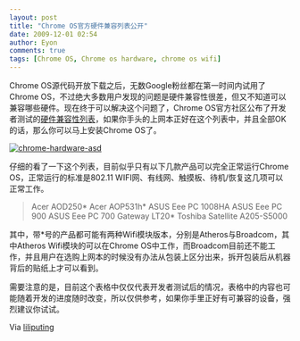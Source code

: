 ```yaml
---
layout: post
title: "Chrome OS官方硬件兼容列表公开"
date: 2009-12-01 02:54
author: Eyon
comments: true
tags: [Chrome OS, Chrome os hardware, chrome os wifi]
---
```

Chrome OS源代码开放下载之后，无数Google粉丝都在第一时间内试用了Chrome OS，不过绝大多数用户发现的问题是硬件兼容性很差，但又不知道可以兼容哪些硬件。现在终于可以解决这个问题了，Chrome OS官方社区公布了开发者测试的[硬件兼容性列表](http://sites.google.com/a/chromium.org/dev/chromium-os/getting-dev-hardware/dev-hardware-list)，如果你手头的上网本正好在这个列表中，并且全部OK的话，那么你可以马上安装Chrome OS了。

<a href="http://img.chromi.org/2009/12/chrome-hardware-asd.jpg">![chrome-hardware-asd](http://img.chromi.org/2009/12/chrome-hardware-asd.jpg "chrome-hardware-asd")</a>

仔细的看了一下这个列表，目前似乎只有以下几款产品可以完全正常运行Chrome OS，正常运行的标准是802.11 WIFI网、有线网、触摸板、待机/恢复这几项可以正常工作。



>Acer AOD250*
Acer AOP531h*
ASUS Eee PC 1008HA
ASUS Eee PC 900
ASUS Eee PC 700
Gateway LT20*
Toshiba Satellite A205-S5000



其中，带*号的产品都可能有两种Wifi模块版本，分别是Atheros与Broadcom，其中Atheros Wifi模块的可以在Chrome OS中工作，而Broadcom目前还不能工作，并且用户在选购上网本的时候没有办法从包装上区分出来，拆开包装后从机器背后的贴纸上才可以看到。

需要注意的是，目前这个表格中仅仅代表开发者测试后的情况，表格中的内容也可能随着开发的进度随时改变，所以仅供参考，如果你手里正好有可兼容的设备，强烈建议你试试。

Via [liliputing](http://www.liliputing.com/2009/11/google-chart-shows-which-netbooks-run-chrome-os-best.html)
